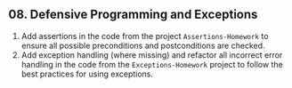 ## 08. Defensive Programming and Exceptions

1. Add assertions in the code from the project `Assertions-Homework` to ensure all possible preconditions and postconditions are checked.
2. Add exception handling (where missing) and refactor all incorrect error handling in the code from the `Exceptions-Homework` project to follow the best practices for using exceptions.
